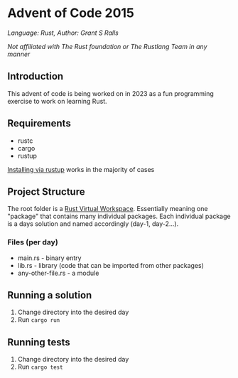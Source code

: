 # Advent of Code 2015

_Language: Rust,_ _Author: Grant S Ralls_

_Not affiliated with The Rust foundation or The Rustlang Team in any manner_

## Introduction

This advent of code is being worked on in 2023 as a fun programming exercise to work on learning Rust.

## Requirements

-   rustc
-   cargo
-   rustup

[Installing via rustup](https://www.rust-lang.org/tools/install) works in the majority of cases

## Project Structure

The root folder is a [Rust Virtual Workspace](https://doc.rust-lang.org/cargo/reference/workspaces.html). Essentially meaning one "package" that contains many individual packages. Each individual package is a days solution and named accordingly (day-1, day-2...).

### Files (per day)

-   main.rs - binary entry
-   lib.rs - library (code that can be imported from other packages)
-   any-other-file.rs - a module

## Running a solution

1. Change directory into the desired day
2. Run `cargo run`

## Running tests

1. Change directory into the desired day
2. Run `cargo test`
